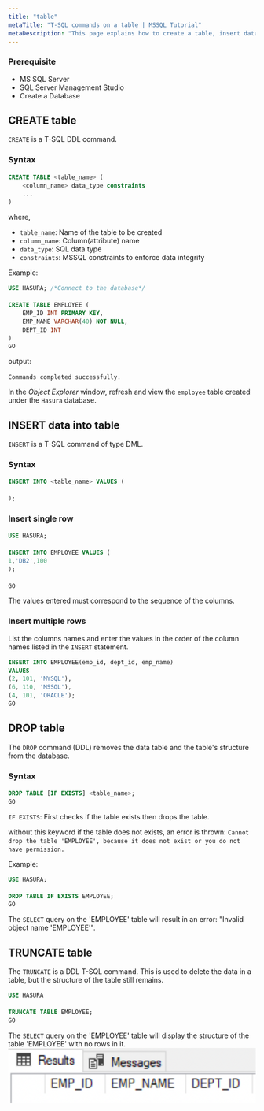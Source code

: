 ```yaml
---
title: "table"
metaTitle: "T-SQL commands on a table | MSSQL Tutorial"
metaDescription: "This page explains how to create a table, insert data into a table, drop table, and truncate a table."
---
```


### Prerequisite

* MS SQL Server
* SQL Server Management Studio
* Create a Database

## CREATE table

`CREATE` is a T-SQL DDL command.

### Syntax

```SQL
CREATE TABLE <table_name> (
    <column_name> data_type constraints
    ...
)
```

where,

* `table_name`: Name of the table to be created
* `column_name`: Column(attribute) name
* `data_type`: SQL data type
* `constraints`: MSSQL constraints to enforce data integrity

Example:

```SQL
USE HASURA; /*Connect to the database*/

CREATE TABLE EMPLOYEE (
    EMP_ID INT PRIMARY KEY,
    EMP_NAME VARCHAR(40) NOT NULL,
    DEPT_ID INT
)
GO
```

output:

`Commands completed successfully.`

In the *Object Explorer* window, refresh and view the `employee` table created under the `Hasura` database.

## INSERT data into table

`INSERT` is a T-SQL command of type DML.

### Syntax

```SQL
INSERT INTO <table_name> VALUES (

);
```

### Insert single row

```SQL
USE HASURA;

INSERT INTO EMPLOYEE VALUES (
1,'DB2',100
);

GO
```

The values entered must correspond to the sequence of the columns.

### Insert multiple rows

List the columns names and enter the values in the order of the column names listed in the `INSERT` statement.

```SQL
INSERT INTO EMPLOYEE(emp_id, dept_id, emp_name)
VALUES
(2, 101, 'MYSQL'),
(6, 110, 'MSSQL'),
(4, 101, 'ORACLE');
GO
```

## DROP table

The `DROP` command (DDL) removes the data table and the table's structure from the database.

### Syntax

```SQL
DROP TABLE [IF EXISTS] <table_name>;
GO
```

`IF EXISTS`: First checks if the table exists then drops the table.

without this keyword if the table does not exists, an error is thrown:
`Cannot drop the table 'EMPLOYEE', because it does not exist or you do not have permission.`

Example:

```SQL
USE HASURA;

DROP TABLE IF EXISTS EMPLOYEE;
GO
```

The `SELECT` query on the 'EMPLOYEE' table will result in an error: "Invalid object name 'EMPLOYEE'".

## TRUNCATE table

The `TRUNCATE` is a DDL T-SQL command. This is used to delete the data in a table, but the structure of the table still remains.

```SQL
USE HASURA

TRUNCATE TABLE EMPLOYEE;
GO
```

The `SELECT` query on the 'EMPLOYEE' table will display the structure of the table 'EMPLOYEE' with no rows in it.
![table structure remains](../../../assets/t-sql/table-truncated.png)
